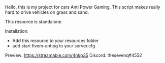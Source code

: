 Hello, this is my project for cars Anti Power Gaming. This script makes really hard to drive vehicles on grass and sand.

This resource is standalone.

Installation:
 - Add this resource to your resources folder
 - add start fivem-antipg to your server.cfg
 
Preview: https://streamable.com/4nkp35
Discord: thesevenq#4552
